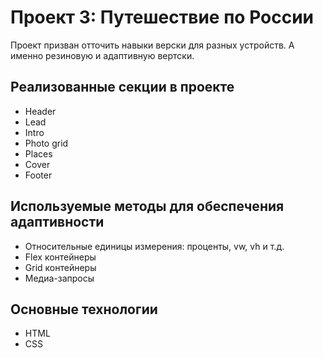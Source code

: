 # Проект 3: Путешествие по России

Проект призван отточить навыки верски для разных устройств. А именно резиновую и адаптивную вертски.

## Реализованные секции в проекте
* Header
* Lead
* Intro
* Photo grid
* Places
* Cover
* Footer

## Используемые методы для обеспечения адаптивности
* Относительные единицы измерения: проценты, vw, vh и т.д.
* Flex контейнеры
* Grid контейнеры
* Медиа-запросы

## Основные технологии
* HTML
* CSS
